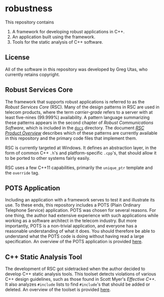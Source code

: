 # robustness

This repository contains
1. A framework for developing robust applications in C++.
2. An application built using the framework.
3. Tools for the static analysis of C++ software.

## License
All of the software in this repository was developed by Greg Utas, who
currently retains copyright.

## Robust Services Core
The framework that supports robust applications is referred to as the
*Robust Services Core* (RSC).  Many of the design patterns in RSC are used
in telecom products, where the term *carrier-grade* refers to a server with
at least five-nines (99.999%) availability.  A pattern language summarizing
these patterns appears in the second
chapter of *Robust Communications Software*, which is included in the [`docs`](/docs)
directory.  The document [*RSC Product Overview*](/docs/RSC-Product-Overview.pdf)
describes which of these patterns are currently available in this repository
and the primary code files that implement them.

RSC is currently targeted at Windows.  It defines an abstraction layer, in
the form of common C++ `.h`'s and platform-specific `.cpp`'s, that should
allow it to be ported to other systems fairly easily.

RSC uses a few C++11 capabilities, primarily the `unique_ptr` template and
the `override` tag.

## POTS Application
Including an application with a framework serves to test it and illustrate its
use.  To these ends, this repository includes a POTS (Plain Ordinary Telephone
Service) application.  POTS was chosen for several reasons.  For one thing,
the author had extensive experience with such applications while working
as a software architect in the telecom industry.  But more importantly, POTS
is a non-trivial application, and everyone has a reasonable understanding of what
it does.  You should therefore be able to understand what the POTS code is doing
without having read a large specification.  An overview of the POTS application
is provided [here](/docs/RSC-POTS-Application).

## C++ Static Analysis Tool
The development of RSC got sidetracked when the author decided to develop C++
static analysis tools.  This toolset detects violations of various C++ design
guidelines, such as those found in Scott Myer's *Effective C++*.  It also analyzes
`#include` lists to find `#include`'s that should be added or deleted.  An
overview of the toolset is provided [here](docs/RSC-Cpp-Static-Analysis-Tool).
